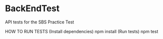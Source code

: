 # BackEndTest

API tests for the SBS Practice Test

HOW TO RUN TESTS
(Install dependencies) npm install
(Run tests) npm test
